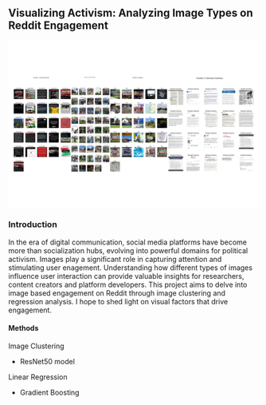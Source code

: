 ## Visualizing Activism: Analyzing Image Types on Reddit Engagement
<img src="https://github.com/lariosmel13/poli17proj/raw/27af0adb4e5c2cc48eafe099a64aa98ffd03b5b1/clusters/allclusters.png" alt="Image Description" style="display: block; margin-left: auto; margin-right: auto; margin-top: 10px; margin-bottom: 10px;">

### Introduction
In the era of digital communication, social media platforms have become more than socialization hubs, evolving into powerful domains for political activism. Images play a significant role in capturing attention and stimulating user enagement. Understanding how different types of images influence user interaction can provide valuable insights for researchers, content creators and platform developers. This project aims to delve into image based engagement on Reddit through image clustering and regression analysis. I hope to shed light on visual factors that drive engagement.

#### Methods
Image Clustering
* ResNet50 model

Linear Regression
* Gradient Boosting



